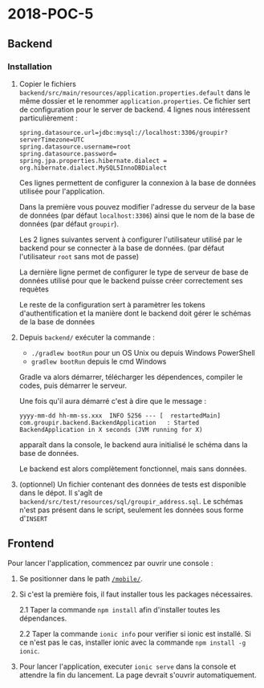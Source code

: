 # 2018-POC-5
## Backend
### Installation
1. Copier le fichiers `backend/src/main/resources/application.properties.default` dans le même dossier et le renommer `application.properties`. Ce fichier sert de configuration pour le server de backend. 4 lignes nous intéressent particulièrement :
    ```
    spring.datasource.url=jdbc:mysql://localhost:3306/groupir?serverTimezone=UTC
    spring.datasource.username=root
    spring.datasource.password=
    spring.jpa.properties.hibernate.dialect = org.hibernate.dialect.MySQL5InnoDBDialect
    ``` 
    Ces lignes permettent de configurer la connexion à la base de données utilisée pour l'application.
    
    Dans la première vous pouvez modifier l'adresse du serveur de la base de données (par défaut `localhost:3306`) ainsi que le nom de la base de données (par défaut `groupir`).
    
    Les 2 lignes suivantes servent à configurer l'utilisateur utilisé par le backend pour se connecter à la base de données. (par défaut l'utilisateur `root` sans mot de passe)
    
    La dernière ligne permet de configurer le type de serveur de base de données utilisé pour que le backend puisse créer correctement ses requètes
    
    Le reste de la configuration sert à paramètrer les tokens d'authentification et la manière dont le backend doit gérer le schémas de la base de données
    
2. Depuis 
`backend/` exécuter la commande :
    - `./gradlew bootRun` pour un OS Unix ou depuis Windows PowerShell
    - `gradlew bootRun` depuis le cmd Windows
    
    Gradle va alors démarrer, télécharger les dépendences, compiler le codes, puis démarrer le serveur.
    
    Une fois qu'il aura démarré c'est à dire que le message :
     
     `yyyy-mm-dd hh-mm-ss.xxx  INFO 5256 --- [  restartedMain] com.groupir.backend.BackendApplication   : Started BackendApplication in X seconds (JVM running for X)`
      
      apparaît dans la console, le backend aura initialisé le schéma dans la base de données. 
      
      Le backend est alors complètement fonctionnel, mais sans données.
      
3. (optionnel) Un fichier contenant des données de tests est disponible dans le dépot. Il s'agît de `backend/src/test/resources/sql/groupir_address.sql`. Le schémas n'est pas présent dans le script, seulement les données sous forme d'`INSERT`

## Frontend

Pour lancer l'application, commencez par ouvrir une console : 

 1. Se positionner dans le path [`/mobile/`](mobile).

 2. Si c'est la première fois, il faut installer tous les packages nécessaires. 

    2.1 Taper la commande `npm install` afin d'installer toutes les dépendances.

    2.2 Taper la commande `ionic info` pour verifier si ionic est installé. Si ce n'est pas le cas, installer ionic avec la commande `npm install -g ionic`.

3. Pour lancer l'application, executer `ionic serve` dans la console et attendre la fin du lancement. La page devrait s'ouvrir automatiquement.